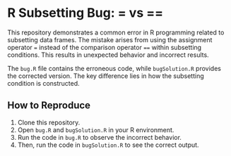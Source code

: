 # R Subsetting Bug: = vs ==

This repository demonstrates a common error in R programming related to subsetting data frames. The mistake arises from using the assignment operator `=` instead of the comparison operator `==` within subsetting conditions.  This results in unexpected behavior and incorrect results.

The `bug.R` file contains the erroneous code, while `bugSolution.R` provides the corrected version.  The key difference lies in how the subsetting condition is constructed.

## How to Reproduce
1. Clone this repository.
2. Open `bug.R` and `bugSolution.R` in your R environment.
3. Run the code in `bug.R` to observe the incorrect behavior.
4. Then, run the code in `bugSolution.R` to see the correct output.